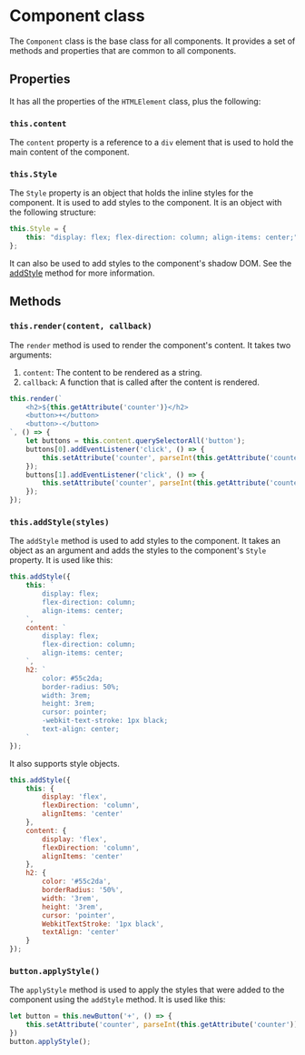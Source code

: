 # Component class
The `Component` class is the base class for all components. It provides a set of methods and properties that are common to all components.

## Properties
It has all the properties of the `HTMLElement` class, plus the following:
### `this.content`
The `content` property is a reference to a `div` element that is used to hold the main content of the component.
### `this.Style`
The `Style` property is an object that holds the inline styles for the component. It is used to add styles to the component. It is an object with the following structure:
```javascript
this.Style = {
    this: "display: flex; flex-direction: column; align-items: center;"
};
```

It can also be used to add styles to the component's shadow DOM. See the [addStyle](#addstyle) method for more information.

## Methods
### `this.render(content, callback)`
The `render` method is used to render the component's content. It takes two arguments:
1. `content`: The content to be rendered as a string.
2. `callback`: A function that is called after the content is rendered.
```javascript
this.render(`
    <h2>${this.getAttribute('counter')}</h2>
    <button>+</button>
    <button>-</button>
`, () => {
    let buttons = this.content.querySelectorAll('button');
    buttons[0].addEventListener('click', () => {
        this.setAttribute('counter', parseInt(this.getAttribute('counter')) + 1);
    });
    buttons[1].addEventListener('click', () => {
        this.setAttribute('counter', parseInt(this.getAttribute('counter')) - 1);
    });
});
```

### `this.addStyle(styles)`
The `addStyle` method is used to add styles to the component. It takes an object as an argument and adds the styles to the component's `Style` property. It is used like this:
```javascript
this.addStyle({
    this: `
        display: flex;
        flex-direction: column;
        align-items: center;
    `,
    content: `
        display: flex;
        flex-direction: column;
        align-items: center;
    `,
    h2: `
        color: #55c2da;
        border-radius: 50%;
        width: 3rem;
        height: 3rem;
        cursor: pointer;
        -webkit-text-stroke: 1px black;
        text-align: center;
    `
});
```
It also supports style objects.
```javascript
this.addStyle({
    this: {
        display: 'flex',
        flexDirection: 'column',
        alignItems: 'center'
    },
    content: {
        display: 'flex',
        flexDirection: 'column',
        alignItems: 'center'
    },
    h2: {
        color: '#55c2da',
        borderRadius: '50%',
        width: '3rem',
        height: '3rem',
        cursor: 'pointer',
        WebkitTextStroke: '1px black',
        textAlign: 'center'
    }
});
```

### `button.applyStyle()`
The `applyStyle` method is used to apply the styles that were added to the component using the `addStyle` method. It is used like this:
```javascript
let button = this.newButton('+', () => {
    this.setAttribute('counter', parseInt(this.getAttribute('counter')) + 1);
})
button.applyStyle();
```
